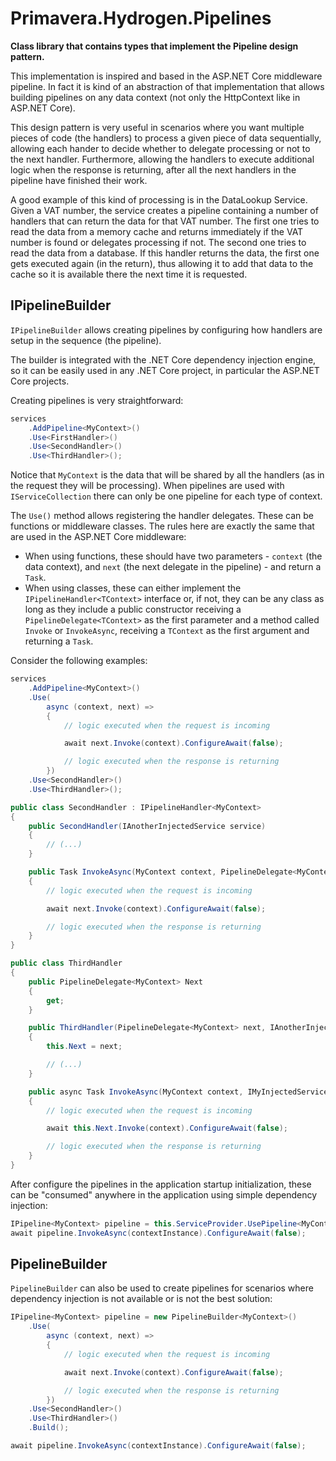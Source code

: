 # Primavera.Hydrogen.Pipelines

**Class library that contains types that implement the Pipeline design pattern.**

This implementation is inspired and based in the ASP.NET Core middleware pipeline. In fact it is kind of an
abstraction of that implementation that allows building pipelines on any data context (not only the HttpContext
like in ASP.NET Core).

This design pattern is very useful in scenarios where you want multiple pieces of code (the handlers) to process a given piece
of data sequentially, allowing each hander to decide whether to delegate processing or not to the next handler. Furthermore,
allowing the handlers to execute additional logic when the response is returning, after all the next handlers in the pipeline
have finished their work.

A good example of this kind of processing is in the DataLookup Service. Given a VAT number, the service creates a pipeline
containing a number of handlers that can return the data for that VAT number. The first one tries to read the data from
a memory cache and returns immediately if the VAT number is found or delegates processing if not. The second one
tries to read the data from a database. If this handler returns the data, the first one gets executed again (in the return), thus
allowing it to add that data to the cache so it is available there the next time it is requested.

## IPipelineBuilder

`IPipelineBuilder` allows creating pipelines by configuring how handlers are setup in the sequence (the pipeline).

The builder is integrated with the .NET Core dependency injection engine, so it can be easily used in any .NET Core project, in
particular the ASP.NET Core projects.

Creating pipelines is very straightforward:

```csharp
services
    .AddPipeline<MyContext>()
    .Use<FirstHandler>()
    .Use<SecondHandler>()
    .Use<ThirdHandler>();
```

Notice that `MyContext` is the data that will be shared by all the handlers (as in the request they will be processing). When
pipelines are used with `IServiceCollection` there can only be one pipeline for each type of context.

The `Use()` method allows registering the handler delegates. These can be functions or middleware classes. The rules here are
exactly the same that are used in the ASP.NET Core middleware:

- When using functions, these should have two parameters - `context` (the data context), and `next` (the next delegate in the pipeline) - and
return a `Task`.
- When using classes, these can either implement the `IPipelineHandler<TContext>` interface or, if not, they can be any class
as long as they include a public constructor receiving a `PipelineDelegate<TContext>` as the first parameter and a method called `Invoke` or `InvokeAsync`,
receiving a `TContext` as the first argument and returning a `Task`.

Consider the following examples:

```csharp
services
    .AddPipeline<MyContext>()
    .Use(
        async (context, next) =>
        {
            // logic executed when the request is incoming

            await next.Invoke(context).ConfigureAwait(false);

            // logic executed when the response is returning
        })
    .Use<SecondHandler>()
    .Use<ThirdHandler>();

public class SecondHandler : IPipelineHandler<MyContext>
{
    public SecondHandler(IAnotherInjectedService service)
    {
        // (...)
    }

    public Task InvokeAsync(MyContext context, PipelineDelegate<MyContext> next, IMyInjectedService service)
    {
        // logic executed when the request is incoming

        await next.Invoke(context).ConfigureAwait(false);

        // logic executed when the response is returning
    }
}

public class ThirdHandler
{
    public PipelineDelegate<MyContext> Next
    {
        get;
    }

    public ThirdHandler(PipelineDelegate<MyContext> next, IAnotherInjectedService service)
    {
        this.Next = next;

        // (...)
    }

    public async Task InvokeAsync(MyContext context, IMyInjectedService service)
    {
        // logic executed when the request is incoming

        await this.Next.Invoke(context).ConfigureAwait(false);

        // logic executed when the response is returning
    }
}
```

After configure the pipelines in the application startup initialization, these can be "consumed" anywhere in the application
using simple dependency injection:

```csharp
IPipeline<MyContext> pipeline = this.ServiceProvider.UsePipeline<MyContext>();
await pipeline.InvokeAsync(contextInstance).ConfigureAwait(false);
```

## PipelineBuilder

`PipelineBuilder` can also be used to create pipelines for scenarios where dependency injection is not available or is not
the best solution:

```csharp
IPipeline<MyContext> pipeline = new PipelineBuilder<MyContext>()
    .Use(
        async (context, next) =>
        {
            // logic executed when the request is incoming

            await next.Invoke(context).ConfigureAwait(false);

            // logic executed when the response is returning
        })
    .Use<SecondHandler>()
    .Use<ThirdHandler>()
    .Build();

await pipeline.InvokeAsync(contextInstance).ConfigureAwait(false);
```
